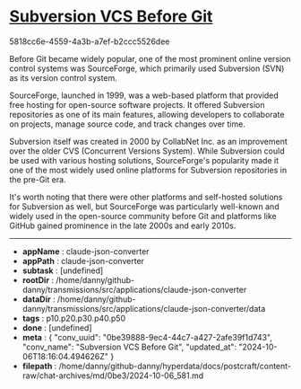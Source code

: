 # [Subversion VCS Before Git](https://claude.ai/chat/0be39888-9ec4-44c7-a427-2afe39f1d743)

5818cc6e-4559-4a3b-a7ef-b2ccc5526dee

 Before Git became widely popular, one of the most prominent online version control systems was SourceForge, which primarily used Subversion (SVN) as its version control system.

SourceForge, launched in 1999, was a web-based platform that provided free hosting for open-source software projects. It offered Subversion repositories as one of its main features, allowing developers to collaborate on projects, manage source code, and track changes over time.

Subversion itself was created in 2000 by CollabNet Inc. as an improvement over the older CVS (Concurrent Versions System). While Subversion could be used with various hosting solutions, SourceForge's popularity made it one of the most widely used online platforms for Subversion repositories in the pre-Git era.

It's worth noting that there were other platforms and self-hosted solutions for Subversion as well, but SourceForge was particularly well-known and widely used in the open-source community before Git and platforms like GitHub gained prominence in the late 2000s and early 2010s.

---

* **appName** : claude-json-converter
* **appPath** : claude-json-converter
* **subtask** : [undefined]
* **rootDir** : /home/danny/github-danny/transmissions/src/applications/claude-json-converter
* **dataDir** : /home/danny/github-danny/transmissions/src/applications/claude-json-converter/data
* **tags** : p10.p20.p30.p40.p50
* **done** : [undefined]
* **meta** : {
  "conv_uuid": "0be39888-9ec4-44c7-a427-2afe39f1d743",
  "conv_name": "Subversion VCS Before Git",
  "updated_at": "2024-10-06T18:16:04.494626Z"
}
* **filepath** : /home/danny/github-danny/hyperdata/docs/postcraft/content-raw/chat-archives/md/0be3/2024-10-06_581.md